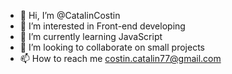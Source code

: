- 👋 Hi, I’m @CatalinCostin
- 👀 I’m interested in Front-end developing
- 🌱 I’m currently learning JavaScript
- 💞️ I’m looking to collaborate on small projects
- 📫 How to reach me costin.catalin77@gmail.com

<!---
CatalinCostin/CatalinCostin is a ✨ special ✨ repository because its `README.md` (this file) appears on your GitHub profile.
You can click the Preview link to take a look at your changes.
--->
